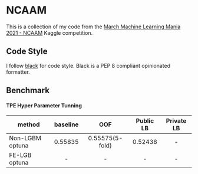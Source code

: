 # NCAAM
This is a collection of my code from the [March Machine Learning Mania 2021 - NCAAM](https://www.kaggle.com/c/ncaam-march-mania-2021) Kaggle competition.

## Code Style
I follow [black](https://pypi.org/project/black/) for code style. Black is a PEP 8 compliant opinionated formatter.

## Benchmark

#### TPE Hyper Parameter Tunning
|method|baseline|OOF|Public LB|Private LB|
|------|:------:|:---------:|:--------:|:--------:|
|Non-LGBM optuna|0.55835|0.55575(5-fold)|0.52438|-|
|FE-LGB optuna|-|-|-|-|
